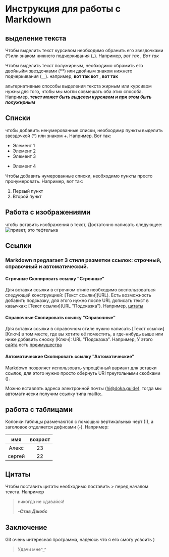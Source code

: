 # Инструкция для работы с Markdown

## выделение текста

Чтобы выделить текст курсивом необходимо обранить его звездочками (*)или знаком нижнего подчеркивания (_).  Например, *вот так* , _Вот так_

Чтобы выделить текст полужирным, необходимо обрамить его двойныйм звездочками (**) или двойным знаком нижнего подчеркивания (__). например, **вот так вот** , __вот так__

альтернативные способы выделения текста жирным или курсивом нужны для того, чтобы мы могли совмешать оба этих способа. Например,  _**текст может быть выделен курсивом и при этом быть полужирным**_

## Списки

чтобы добавить ненумерованные списки,  необходимр пункты выделить звездочкой (*) или знаком +.
Например. Вот так:
* Элемент 1
* Элемент 2
* Элемент 3
+ Элемент 4

Чтобы добавить нумерованные списки, необходимо пункты просто пронумеровать. Например,  вот так:
1. Первый пункт
2. Второй пункт

##  Работа с изображениями
чтобы вставить изображения в текст, Достаточно написать следующее: ![привет, это тефтелька](ссс.png)
## Ссылки
### Markdown предлагает 3 стиля разметки ссылок: строчный, справочный и автоматический.
#### Строчные Скопировать ссылку "Строчные"
Для вставки ссылки в строчном стиле необходимо воспользоваться следующей конструкцией: [Текст ссылки]​(URL). Есть возможность добавить подсказку, для этого нужно после URL дописать текст в кавычках: [Текст ссылки]​(URL "Подсказка"). Например, [цитаты](www.citati.ru)

#### Справочные Скопировать ссылку "Справочные"
Для вставки ссылки в справочном стиле нужно написать [Текст ссылки]​[Ключ] в том месте, где вы хотите её поместить, а где-нибудь выше или ниже добавить сноску [Ключ]: URL "Подсказка".
Например, У этого [сайта][1] есть [преимущества][2]

[1]: www.website.ru "что тот то"

[2]: www.website.com "что то от"

#### Автоматические Скопировать ссылку "Автоматические"
Markdown позволяет использовать упрощённый вариант для вставки ссылок, для этого нужно просто обернуть URI треугольными скобками (<URI>).

Можно вставлять адреса электронной почты (<hi@doka.guide>), тогда мы автоматически получим ссылку типа mailto:.
## работа с таблицами
 Колонки таблицы размечаются с помощью вертикальных черт (|), а заголовок отделяется дефисами (-). Например:

|имя| возраст|
|:-----:|:--------:|
|Алекс| 23|
|сергей| 22|


## Цитаты 
Чтобы поставить цитаты необходимо поставить > перед началом текста. Например
> никогда не сдавайся!
>
> __*-Стив Джобс*__


## Заключение
Git  очень интересная программа, надеюсь что я его смогу усвоить )

>Удачи мне^_^
